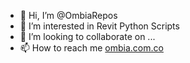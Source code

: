 - 👋 Hi, I’m @OmbiaRepos
- 👀 I’m interested in Revit Python Scripts
- 💞️ I’m looking to collaborate on ...
- 📫 How to reach me [ombia.com.co](https://ombia.co/)

<!---
OmbiaRepos/OmbiaRepos is a ✨ special ✨ repository because its `README.md` (this file) appears on your GitHub profile.
You can click the Preview link to take a look at your changes.
--->
